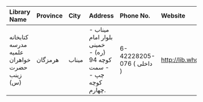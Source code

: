 | Library Name                               | Province   | City   | Address                                                                | Phone No.                 | Website           |
|:-------------------------------------------|:-----------|:-------|:-----------------------------------------------------------------------|:--------------------------|:------------------|
| كتابخانه مدرسه علمیه خواهران حضرت زینب (س) | هرمزگان    | میناب  | میناب - بلوار امام خمینی (ره) - كوچه 94 - سمت چپ - كوچه چهارم.         | 6-42228205-076 ( داخلی  ) | http://lib.whc.ir |